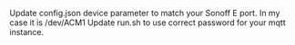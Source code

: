 Update config.json device parameter to match your Sonoff E port. In my case it is /dev/ACM1
Update run.sh to use correct password for your mqtt instance.

